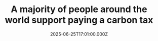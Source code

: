 ---
title: "A majority of people around the world support paying a carbon tax"
date: 2025-06-25T17:01:00.000Z
category: Human Kindness
externalLink: "https://www.goodgoodgood.co/articles/majority-of-people-support-carbon-tax"
image: ""
excerpt: "Even in the U.S., where the policy was least popular, half of those surveyed said they'd support a climate tax that redistributes wealth.…"
---